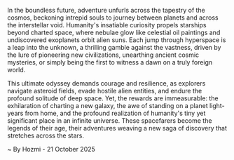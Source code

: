
In the boundless future, adventure unfurls across the tapestry of the cosmos, beckoning intrepid souls to journey between planets and across the interstellar void. Humanity's insatiable curiosity propels starships beyond charted space, where nebulae glow like celestial oil paintings and undiscovered exoplanets orbit alien suns. Each jump through hyperspace is a leap into the unknown, a thrilling gamble against the vastness, driven by the lure of pioneering new civilizations, unearthing ancient cosmic mysteries, or simply being the first to witness a dawn on a truly foreign world.

This ultimate odyssey demands courage and resilience, as explorers navigate asteroid fields, evade hostile alien entities, and endure the profound solitude of deep space. Yet, the rewards are immeasurable: the exhilaration of charting a new galaxy, the awe of standing on a planet light-years from home, and the profound realization of humanity's tiny yet significant place in an infinite universe. These spacefarers become the legends of their age, their adventures weaving a new saga of discovery that stretches across the stars.

~ By Hozmi - 21 October 2025
